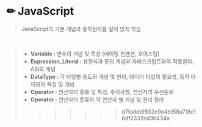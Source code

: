 # ✏ JavaScript

> JavaScript의 기본 개념과 동작원리를 깊이 있게 학습

<br>

> - **Variable :** 변수의 개념 및 특성 (네이밍 컨벤션, 호이스팅)
> - **Expression_Literal :** 표현식과 문의 개념과 자바스크립트와의 작동원리, ASI의 개념
> - **DataType :** 각 타입별 용도와 개념 및 원리, 데이터 타입의 필요성, 동적 타이핑의 특징 및 개념
> - **Operator :** 연산자의 종류 및 특징, 주의사항, 연산자의 우선순위
> - **Operator :** 연산자의 종류와 각 연산자 별 개념 및 원리 정리
>   > > > > > > d7fadddf932c9e4b158a718c16df2332cd3b434a

